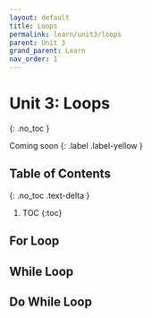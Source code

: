 ```yaml
---
layout: default
title: Loops
permalink: learn/unit3/loops
parent: Unit 3
grand_parent: Learn
nav_order: 1
---
```


<!-- prettier-ignore-start -->
# Unit 3: Loops
{: .no_toc }

Coming soon
{: .label .label-yellow }

## Table of Contents
{: .no_toc .text-delta }

1. TOC
{:toc}
<!-- prettier-ignore-end -->

## For Loop

## While Loop

## Do While Loop
